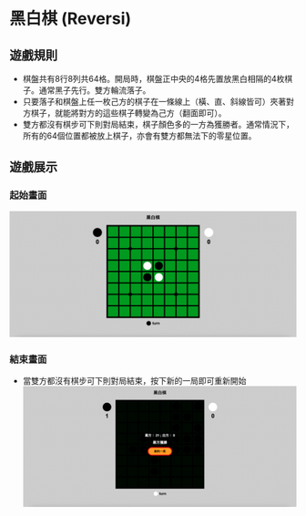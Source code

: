 # 黑白棋 (Reversi)
## 遊戲規則
- 棋盤共有8行8列共64格。開局時，棋盤正中央的4格先置放黑白相隔的4枚棋子。通常黑子先行。雙方輪流落子。
- 只要落子和棋盤上任一枚己方的棋子在一條線上（橫、直、斜線皆可）夾著對方棋子，就能將對方的這些棋子轉變為己方（翻面即可）。
- 雙方都沒有棋步可下則對局結束，棋子顏色多的一方為獲勝者。通常情況下，所有的64個位置都被放上棋子，亦會有雙方都無法下的零星位置。


## 遊戲展示
### 起始畫面
![起始畫面](https://github.com/jim37500/reversi/blob/main/images/initial.png)

### 結束畫面
- 當雙方都沒有棋步可下則對局結束，按下新的一局即可重新開始
![結束畫面](https://github.com/jim37500/reversi/blob/main/images/endgame.png)

